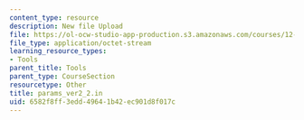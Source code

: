```yaml
---
content_type: resource
description: New file Upload
file: https://ol-ocw-studio-app-production.s3.amazonaws.com/courses/12-811-tropical-meteorology-spring-2011/6582f8ff3edd49641b42ec901d8f017c_params_ver2_2.in
file_type: application/octet-stream
learning_resource_types:
- Tools
parent_title: Tools
parent_type: CourseSection
resourcetype: Other
title: params_ver2_2.in
uid: 6582f8ff-3edd-4964-1b42-ec901d8f017c
---
```

